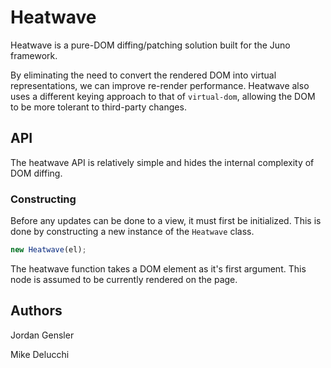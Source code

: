 # Heatwave
Heatwave is a pure-DOM diffing/patching solution built for the Juno framework.

By eliminating the need to convert the rendered DOM into virtual representations, we can improve re-render performance. Heatwave also uses a different keying approach to that of `virtual-dom`, allowing the DOM to be more tolerant to third-party changes.

## API
The heatwave API is relatively simple and hides the internal complexity of DOM diffing.

### Constructing
Before any updates can be done to a view, it must first be initialized. This is done by constructing a new instance of the `Heatwave` class.

```javascript
new Heatwave(el);
```

The heatwave function takes a DOM element as it's first argument. This node is assumed to be currently rendered on the page. 

## Authors

Jordan Gensler

Mike Delucchi

